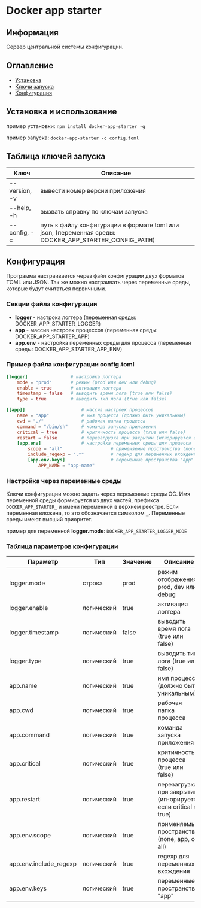 # Docker app starter

## Информация

Сервер центральной системы конфигурации.

## Оглавление

- [Установка](#install)
- [Ключи запуска](#launch)
- [Конфигурация](#configuration)

## <a name="install"></a> Установка и использование

пример установки: `npm install docker-app-starter -g`

пример запуска: `docker-app-starter -c config.toml`

## <a name="launch"></a> Таблица ключей запуска
Ключ | Описание
------------ | -------------
--version, -v | вывести номер версии приложения
--help, -h | вызвать справку по ключам запуска
--config, -c | путь к файлу конфигурации в формате toml или json, (переменная среды: DOCKER_APP_STARTER_CONFIG_PATH)

## <a name="configuration"></a> Конфигурация

Программа настраивается через файл конфигурации двух форматов TOML или JSON. Так же можно настраивать через переменные среды, которые будут считаться первичными.

### Секции файла конфигурации

- **logger** - настрока логгера (переменная среды: DOCKER_APP_STARTER_LOGGER)
- **app** - массив настроек процессов (переменная среды: DOCKER_APP_STARTER_APP)
- **app.env** - настройка переменных среды для процесса (переменная среды: DOCKER_APP_STARTER_APP_ENV)

### Пример файла конфигурации config.toml

```toml
[logger]                # настройка логгера
    mode = "prod"       # режим (prod или dev или debug)
    enable = true       # активация логгера
    timestamp = false   # выводить время лога (true или false)
    type = true         # выводить тип лога (true или false)

[[app]]                     # массив настроек процессов
    name = "app"            # имя процесса (должно быть уникальным)
    cwd = "./"              # рабочая папка процесса
    command = "/bin/sh"     # команда запуска приложения
    critical = true         # критичность процесса (true или false)
    restart = false         # перезагрузка при закрытии (игнорируется если critical = true)
    [app.env]               # настройка переменных среды для процесса
        scope = "all"                  # применяемые пространства (none, app, os, all)
        include_regexp = ".*"          # regexp для переменных вхождения
        [app.env.keys]                 # переменные пространства "app"
            APP_NAME = "app-name"
```

### Настройка через переменные среды

Ключи конфигурации можно задать через переменные среды ОС. Имя переменной среды формируется из двух частей, префикса `DOCKER_APP_STARTER_` и имени переменной в верхнем реестре. Если переменная вложена, то это обозначается символом `_`. Переменные среды имеют высший приоритет.

пример для переменной **logger.mode**: `DOCKER_APP_STARTER_LOGGER_MODE`

### Таблица параметров конфигурации

| Параметр | Тип | Значение | Описание |
| ----- | ----- | ----- | ----- |
| logger.mode | строка | prod | режим отображения prod, dev или debug |
| logger.enable | логический | true | активация логгера |
| logger.timestamp | логический | false | выводить время лога (true или false) |
| logger.type | логический | true | выводить тип лога (true или false) |
| app.name | логический | true | имя процесса (должно быть уникальным) |
| app.cwd | логический | true | рабочая папка процесса |
| app.command | логический | true | команда запуска приложения |
| app.critical | логический | true | критичность процесса (true или false) |
| app.restart | логический | true | перезагрузка при закрытии (игнорируется если critical = true) |
| app.env.scope | логический | true | применяемые пространства (none, app, os, all) |
| app.env.include_regexp | логический | true | regexp для переменных вхождения |
| app.env.keys | логический | true | переменные пространства "app" |